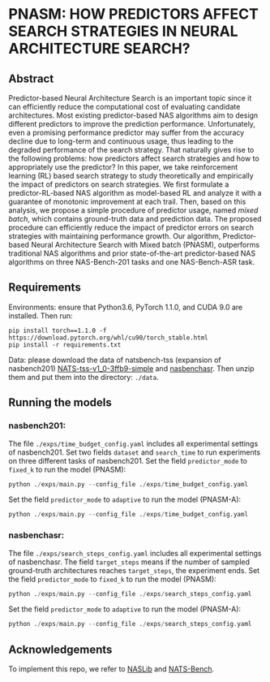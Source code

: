 # PNASM: HOW PREDICTORS AFFECT SEARCH STRATEGIES IN NEURAL ARCHITECTURE SEARCH?

## Abstract
Predictor-based Neural Architecture Search is an important topic since it can efficiently reduce the computational cost of evaluating candidate architectures. Most
existing predictor-based NAS algorithms aim to design different predictors to improve the prediction performance. Unfortunately, even a promising performance
predictor may suffer from the accuracy decline due to long-term and continuous
usage, thus leading to the degraded performance of the search strategy. That naturally gives rise to the following problems: how predictors affect search strategies
and how to appropriately use the predictor? In this paper, we take reinforcement
learning (RL) based search strategy to study theoretically and empirically the impact of predictors on search strategies. We first formulate a predictor-RL-based
NAS algorithm as model-based RL and analyze it with a guarantee of monotonic
improvement at each trail. Then, based on this analysis, we propose a simple procedure of predictor usage, named *mixed batch*, which contains ground-truth data
and prediction data. The proposed procedure can efficiently reduce the impact of
predictor errors on search strategies with maintaining performance growth. Our algorithm, Predictor-based Neural Architecture Search with Mixed batch (PNASM),
outperforms traditional NAS algorithms and prior state-of-the-art predictor-based
NAS algorithms on three NAS-Bench-201 tasks and one NAS-Bench-ASR task.

## Requirements
Environments: ensure that Python3.6, PyTorch 1.1.0, and CUDA 9.0 are installed. Then run:
```shell
pip install torch==1.1.0 -f https://download.pytorch.org/whl/cu90/torch_stable.html
pip install -r requirements.txt
```

Data: please download the data of natsbench-tss (expansion of nasbench201) [NATS-tss-v1_0-3ffb9-simple](https://drive.google.com/file/d/17_saCsj_krKjlCBLOJEpNtzPXArMCqxU/view?usp=sharing) and 
[nasbenchasr](https://github.com/SamsungLabs/nb-asr/archive/refs/tags/v1.1.0.tar.gz). Then unzip them and put them into the directory: `./data`.

## Running the models
### nasbench201:  
The file `./exps/time_budget_config.yaml` includes all experimental settings of nasbench201. 
Set two fields `dataset` and `search_time` to run experiments on three different tasks of nasbench201.
Set the field `predictor_mode` to `fixed_k` to run the model (PNASM):
```python
python ./exps/main.py --config_file ./exps/time_budget_config.yaml
```

Set the field `predictor_mode` to `adaptive` to run the model (PNASM-A):
```python
python ./exps/main.py --config_file ./exps/time_budget_config.yaml
```

### nasbenchasr: 
The file `./exps/search_steps_config.yaml` includes all experimental settings of nasbenchasr. 
The field `target_steps` means if the number of sampled ground-truth architectures reaches `target_steps`, the experiment ends. 
Set the field `predictor_mode` to `fixed_k` to run the model (PNASM):
```python
python ./exps/main.py --config_file ./exps/search_steps_config.yaml
```

Set the field `predictor_mode` to `adaptive` to run the model (PNASM-A):
```python
python ./exps/main.py --config_file ./exps/search_steps_config.yaml
```

## Acknowledgements
To implement this repo, we refer to [NASLib](https://github.com/automl/NASLib) and [NATS-Bench](https://github.com/D-X-Y/NATS-Bench).

